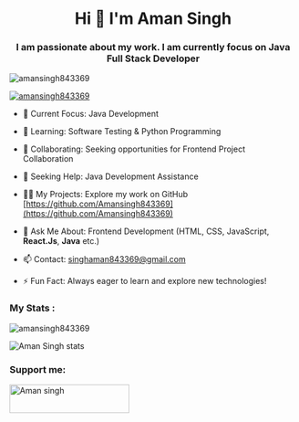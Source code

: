  <h1 align="center">Hi 👋  I'm Aman Singh</h1>
<h3 align="center">I am passionate about my work. I am currently focus on Java Full Stack Developer</h3>

<p align="left"> <img src="https://komarev.com/ghpvc/?username=amansingh843369&label=Profile%20views&color=0e75b6&style=flat" alt="amansingh843369" /> </p>

<p align="left"> <a href="https://github.com/ryo-ma/github-profile-trophy"><img src="https://github-profile-trophy.vercel.app/?username=amansingh843369" alt="amansingh843369" /></a> </p>

- 🔭 Current Focus: Java Development

- 🌱 Learning: Software Testing & Python Programming

- 👯 Collaborating: Seeking opportunities for Frontend Project Collaboration

- 🤝 Seeking Help: Java Development Assistance

- 👨‍💻 My Projects: Explore my work on GitHub [https://github.com/Amansingh843369](https://github.com/Amansingh843369)

- 💬 Ask Me About: Frontend Development (HTML, CSS, JavaScript, **React.Js**, **Java** etc.)

- 📫 Contact: singhaman843369@gmail.com

- ⚡ Fun Fact: Always eager to learn and explore new technologies!
<p align="left">
</p>

<h3 align="left">My Stats :</h3>
<p><img align="center" src="https://github-readme-streak-stats.herokuapp.com/?user=amansingh843369&" alt="amansingh843369" /></p>
 
 ![Aman Singh stats](https://github-readme-stats.vercel.app/api?username=amansingh843369&show_icons=true&theme=merko)
 
<h3 align="left">Support me:</h3>
<p><a href="https://www.buymeacoffee.com/Aman singh"> <img align="center" src="https://cdn.buymeacoffee.com/buttons/v2/default-yellow.png" height="50" width="210" alt="Aman singh" /></a></p><br><br>
